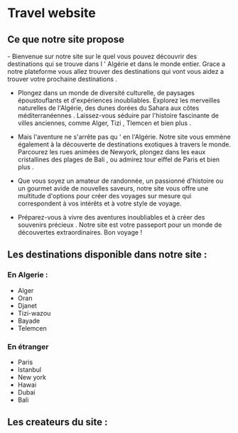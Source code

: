 <h1>Travel website</h1>
<h2>Ce que notre site propose </h2>
<p>-    Bienvenue sur notre site sur le quel vous pouvez découvrir des destinations qui se trouve dans  l ' Algérie et  dans le monde entier. Grace a notre plateforme vous allez trouver  des destinations qui  vont vous aidez a trouver votre prochaine destinations .

-    Plongez dans un monde de diversité culturelle, de paysages époustouflants et d'expériences inoubliables. Explorez les merveilles naturelles de l'Algérie, des dunes dorées du Sahara aux côtes méditerranéennes . Laissez-vous séduire par l'histoire fascinante de villes anciennes, comme Alger, Tizi , Tlemcen et bien plus  .

-    Mais l'aventure ne s'arrête pas qu ' en l'Algérie. Notre site vous emmène également à la découverte de destinations exotiques à travers le monde. Parcourez les rues animées de Newyork, plongez dans les eaux cristallines des plages de Bali , ou admirez tour eiffel de Paris et bien plus .

-    Que vous soyez un amateur de randonnée, un passionné d'histoire ou un gourmet avide de nouvelles saveurs, notre site vous offre une multitude d'options pour créer des voyages sur mesure qui correspondent à vos intérêts et à votre style de voyage.

-    Préparez-vous à vivre des aventures inoubliables et  à créer des souvenirs précieux . Notre site  est votre passeport pour un monde de découvertes extraordinaires. Bon voyage !</p>

<h2> Les destinations disponible dans notre site :</h2>
<h3> En Algerie :</h3>
<ul> <li> Alger </li>
     <li> Oran </li>
     <li> Djanet </li>
     <li> Tizi-wazou </li>
     <li> Bayade </li>
     <li> Telemcen </li>
</ul>
<h3> En étranger </h3>
<ul> <li> Paris </li>
     <li> Istanbul </li>
     <li> New york </li>
     <li> Hawai </li>
     <li> Dubai </li>
     <li> Bali </li>
</ul>
<h2>Les createurs du site :</h2>
